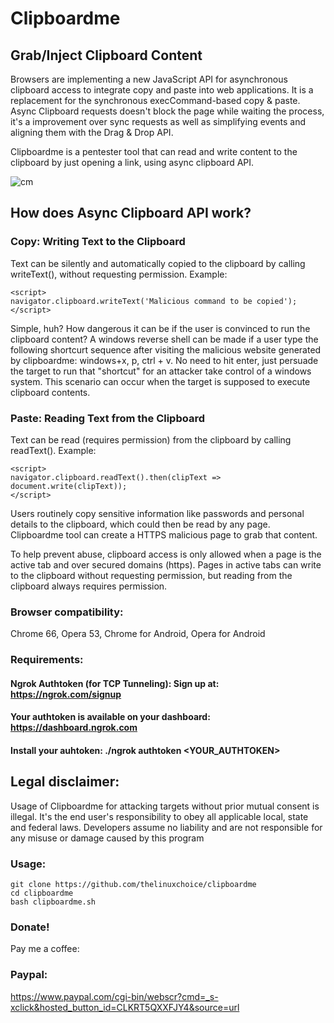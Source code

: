 # Clipboardme
## Grab/Inject Clipboard Content

Browsers are implementing a new JavaScript API for asynchronous clipboard access to integrate copy and paste into web applications. It is a replacement for the synchronous execCommand-based copy & paste. Async Clipboard requests doesn't block the page while waiting the process, it's a improvement over sync requests as well as simplifying events and aligning them with the Drag & Drop API.

Clipboardme is a pentester tool that can read and write content to the clipboard by just opening a link, using async clipboard API.

![cm](https://user-images.githubusercontent.com/34893261/81521971-3de66500-931f-11ea-8c5c-92f9502f8aba.png)

## How does Async Clipboard API work?

### Copy: Writing Text to the Clipboard

Text can be silently and automatically copied to the clipboard by calling writeText(), without requesting permission. Example:

```
<script>
navigator.clipboard.writeText('Malicious command to be copied');
</script>
```

Simple, huh? How dangerous it can be if the user is convinced to run the clipboard content?
A windows reverse shell can be made if a user type the following shortcurt sequence after visiting the malicious website generated by clipboardme: windows+x,  p, ctrl + v. No need to hit enter, just persuade the target to run that "shortcut" for an attacker take control of a windows system. This scenario can occur when the target is supposed to execute clipboard contents.

### Paste: Reading Text from the Clipboard

Text can be read (requires permission) from the clipboard by calling readText(). Example:

```
<script>
navigator.clipboard.readText().then(clipText =>  document.write(clipText));
</script>
```
Users routinely copy sensitive information like passwords and personal details to the clipboard,  which could then be read by any page. Clipboardme tool can create a HTTPS malicious page to grab that content.

To help prevent abuse, clipboard access is only allowed when a page is the active tab and over secured domains (https). Pages in active tabs can write to the clipboard without requesting permission, but reading from the clipboard always requires permission.

### Browser compatibility:
Chrome 66,
Opera 53,
Chrome for Android,
Opera for Android

### Requirements:
#### Ngrok Authtoken (for TCP Tunneling): Sign up at: https://ngrok.com/signup
#### Your authtoken is available on your dashboard: https://dashboard.ngrok.com
#### Install your auhtoken: ./ngrok authtoken <YOUR_AUTHTOKEN>

## Legal disclaimer:

Usage of Clipboardme for attacking targets without prior mutual consent is illegal. It's the end user's responsibility to obey all applicable local, state and federal laws. Developers assume no liability and are not responsible for any misuse or damage caused by this program 

### Usage:
```
git clone https://github.com/thelinuxchoice/clipboardme
cd clipboardme
bash clipboardme.sh
```
### Donate!
Pay me a coffee:
### Paypal:
https://www.paypal.com/cgi-bin/webscr?cmd=_s-xclick&hosted_button_id=CLKRT5QXXFJY4&source=url

